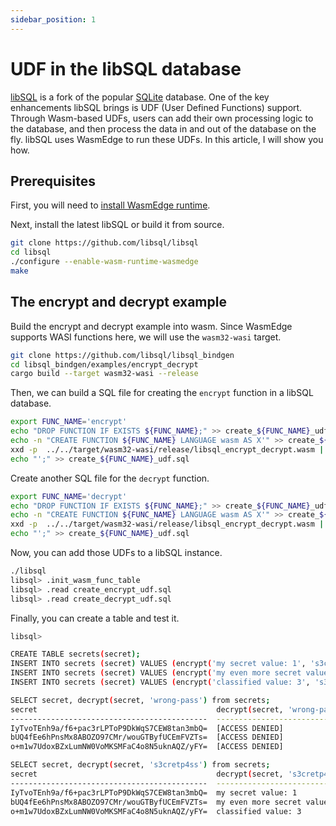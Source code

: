```yaml
---
sidebar_position: 1
---
```


# UDF in the libSQL database

[libSQL](https://github.com/libsql/libsql) is a fork of the popular [SQLite](https://www.sqlite.org/) database. One of the key enhancements libSQL brings is UDF (User Defined Functions) support. Through Wasm-based UDFs, users can add their own processing logic to the database, and then process the data in and out of the database on the fly. libSQL uses WasmEdge to run these UDFs. In this article, I will show you how. 

## Prerequisites

First, you will need to [install WasmEdge runtime](/develop/build-and-run/install.md).

Next, install the latest libSQL or build it from source.

```bash
git clone https://github.com/libsql/libsql
cd libsql
./configure --enable-wasm-runtime-wasmedge
make
```

## The encrypt and decrypt example

Build the encrypt and decrypt example into wasm. Since WasmEdge supports WASI functions here, we will use the `wasm32-wasi` target.

```bash
git clone https://github.com/libsql/libsql_bindgen
cd libsql_bindgen/examples/encrypt_decrypt
cargo build --target wasm32-wasi --release
```

Then, we can build a SQL file for creating the `encrypt` function in a libSQL database.

```bash
export FUNC_NAME='encrypt'
echo "DROP FUNCTION IF EXISTS ${FUNC_NAME};" >> create_${FUNC_NAME}_udf.sql
echo -n "CREATE FUNCTION ${FUNC_NAME} LANGUAGE wasm AS X'" >> create_${FUNC_NAME}_udf.sql
xxd -p  ../../target/wasm32-wasi/release/libsql_encrypt_decrypt.wasm | tr -d "\n" >> create_${FUNC_NAME}_udf.sql 
echo "';" >> create_${FUNC_NAME}_udf.sql
```

Create another SQL file for the `decrypt` function.

```bash
export FUNC_NAME='decrypt'
echo "DROP FUNCTION IF EXISTS ${FUNC_NAME};" >> create_${FUNC_NAME}_udf.sql
echo -n "CREATE FUNCTION ${FUNC_NAME} LANGUAGE wasm AS X'" >> create_${FUNC_NAME}_udf.sql
xxd -p  ../../target/wasm32-wasi/release/libsql_encrypt_decrypt.wasm | tr -d "\n" >> create_${FUNC_NAME}_udf.sql 
echo "';" >> create_${FUNC_NAME}_udf.sql
```

Now, you can add those UDFs to a libSQL instance.

```bash
./libsql
libsql> .init_wasm_func_table
libsql> .read create_encrypt_udf.sql
libsql> .read create_decrypt_udf.sql
```

Finally, you can create a table and test it.

```bash
libsql> 

CREATE TABLE secrets(secret);
INSERT INTO secrets (secret) VALUES (encrypt('my secret value: 1', 's3cretp4ss'));
INSERT INTO secrets (secret) VALUES (encrypt('my even more secret value: 2', 's3cretp4ss'));
INSERT INTO secrets (secret) VALUES (encrypt('classified value: 3', 's3cretp4ss'));

SELECT secret, decrypt(secret, 'wrong-pass') from secrets;
secret                                        decrypt(secret, 'wrong-pass')
--------------------------------------------  -----------------------------
IyTvoTEnh9a/f6+pac3rLPToP9DkWqS7CEW8tan3mbQ=  [ACCESS DENIED]              
bUQ4fEe6hPnsMx8ABOZO97CMr/wouGTByfUCEmFVZTs=  [ACCESS DENIED]              
o+m1w7UdoxBZxLumNW0VoMKSMFaC4o8N5uknAQZ/yFY=  [ACCESS DENIED] 

SELECT secret, decrypt(secret, 's3cretp4ss') from secrets;
secret                                        decrypt(secret, 's3cretp4ss')
--------------------------------------------  -----------------------------
IyTvoTEnh9a/f6+pac3rLPToP9DkWqS7CEW8tan3mbQ=  my secret value: 1           
bUQ4fEe6hPnsMx8ABOZO97CMr/wouGTByfUCEmFVZTs=  my even more secret value: 2 
o+m1w7UdoxBZxLumNW0VoMKSMFaC4o8N5uknAQZ/yFY=  classified value: 3 
```

